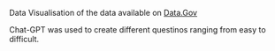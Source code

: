 Data Visualisation of the data available on [Data.Gov](https://catalog.data.gov/dataset/electric-vehicle-population-data)

Chat-GPT was used to create different questinos ranging from easy to difficult.